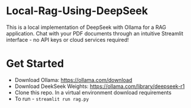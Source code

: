 # Local-Rag-Using-DeepSeek

This is a local implementation of DeepSeek with Ollama for a RAG application. Chat with your PDF documents through an intuitive Streamlit interface - no API keys or cloud services required!

# Get Started
* Download Ollama: https://ollama.com/download
* Download DeekSeek Weights: https://ollama.com/library/deepseek-r1
* Clone this repo. In a virtual environment download requirements
* To run - ```streamlit run rag.py```

